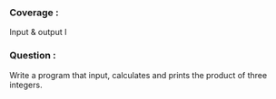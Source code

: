 <h3>Coverage :</h3>
Input & output I

<h3>Question :</h3>
Write a program that input, calculates and prints the product of three integers.